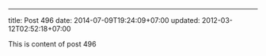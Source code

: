 ---
title: Post 496
date: 2014-07-09T19:24:09+07:00
updated: 2012-03-12T02:52:18+07:00

This is content of post 496